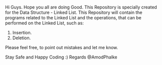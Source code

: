 Hi Guys. Hope you all are doing Good.
This Repository is specially created for the Data Structure - Linked List.
This Repository will contain the programs related to the Linked List and the operations, that can be performed on the Linked List, such as:
  1. Insertion.
  2. Deletion.
  
Please feel free, to point out mistakes and let me know.

Stay Safe and Happy Coding :)
Regards @AmodPhalke
